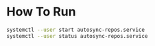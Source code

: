 # How To Run
```bash
systemctl --user start autosync-repos.service
systemctl --user status autosync-repos.service
```
